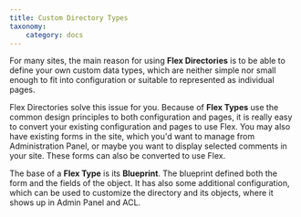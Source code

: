 ```yaml
---
title: Custom Directory Types
taxonomy:
    category: docs
---
```


For many sites, the main reason for using **Flex Directories** is to be able to define your own custom data types, which are neither simple nor small enough to fit into configuration or suitable to represented as individual pages.

Flex Directories solve this issue for you. Because of **Flex Types** use the common design principles to both configuration and pages, it is really easy to convert your existing configuration and pages to use Flex. You may also have existing forms in the site, which you'd want to manage from Administration Panel, or maybe you want to display selected comments in your site. These forms can also be converted to use Flex.

The base of a **Flex Type** is its **Blueprint**. The blueprint defined both the form and the fields of the object. It has also some additional configuration, which can be used to customize the directory and its objects, where it shows up in Admin Panel and ACL.
